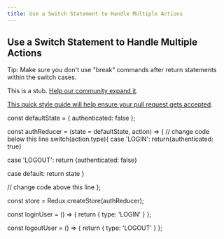 ```yaml
---
title: Use a Switch Statement to Handle Multiple Actions
---
```

## Use a Switch Statement to Handle Multiple Actions

Tip: Make sure you don't use "break" commands after return statements within the switch cases.

This is a stub. <a href='https://github.com/freecodecamp/guides/tree/master/src/pages/certifications/front-end-libraries/redux/use-a-switch-statement-to-handle-multiple-actions/index.md' target='_blank' rel='nofollow'>Help our community expand it</a>.

<a href='https://github.com/freecodecamp/guides/blob/master/README.md' target='_blank' rel='nofollow'>This quick style guide will help ensure your pull request gets accepted</a>.

<!-- The article goes here, in GitHub-flavored Markdown. Feel free to add YouTube videos, images, and CodePen/JSBin embeds  -->
const defaultState = {
  authenticated: false
};

const authReducer = (state = defaultState, action) => {
  // change code below this line
  switch(action.type){
  case 'LOGIN':
  return{authenticated: true}
 
 case 'LOGOUT':
  return {authenticated: false}
  
  case default:
  return state
  }

  // change code above this line
};

const store = Redux.createStore(authReducer);

const loginUser = () => {
  return {
    type: 'LOGIN'
  }
};

const logoutUser = () => {
  return {
    type: 'LOGOUT'
  }
};
